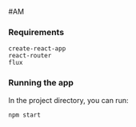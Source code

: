 #AM

### Requirements

```
create-react-app
react-router
flux
``` 


### Running the app

In the project directory, you can run:
```
npm start
```
